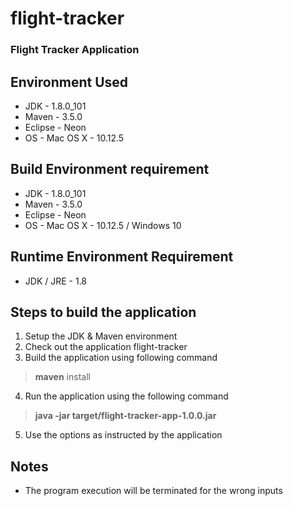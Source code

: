 # flight-tracker
### Flight Tracker Application

## Environment Used

* JDK - 1.8.0_101
* Maven - 3.5.0 
* Eclipse - Neon
* OS - Mac OS X - 10.12.5

## Build Environment requirement
* JDK - 1.8.0_101
* Maven - 3.5.0 
* Eclipse - Neon
* OS - Mac OS X - 10.12.5 / Windows 10

## Runtime Environment Requirement
* JDK / JRE - 1.8

## Steps to build the application

1. Setup the JDK & Maven environment 
2. Check out the application flight-tracker 
3. Build the application using following command

>**maven** install

4. Run the application using the following command

>**java -jar target/flight-tracker-app-1.0.0.jar**

5. Use the options as instructed by the application

## Notes

* The program execution will be terminated for the wrong inputs

